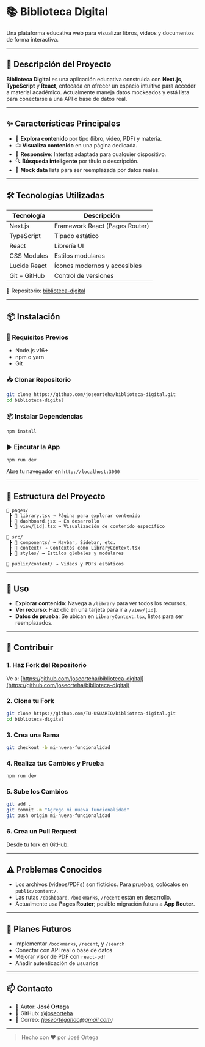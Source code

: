 # 📚 Biblioteca Digital

Una plataforma educativa web para visualizar libros, videos y documentos de forma interactiva.

---

## 🚀 Descripción del Proyecto
**Biblioteca Digital** es una aplicación educativa construida con **Next.js**, **TypeScript** y **React**, enfocada en ofrecer un espacio intuitivo para acceder a material académico. Actualmente maneja datos mockeados y está lista para conectarse a una API o base de datos real.

---

## ✨ Características Principales
- 🔎 **Explora contenido** por tipo (libro, video, PDF) y materia.
- 📺 **Visualiza contenido** en una página dedicada.
- 📱 **Responsive**: Interfaz adaptada para cualquier dispositivo.
- 🔍 **Búsqueda inteligente** por título o descripción.
- 💾 **Mock data** lista para ser reemplazada por datos reales.

---

## 🛠️ Tecnologías Utilizadas
| Tecnología      | Descripción                      |
|----------------|----------------------------------|
| Next.js        | Framework React (Pages Router)   |
| TypeScript     | Tipado estático                  |
| React          | Librería UI                      |
| CSS Modules    | Estilos modulares                |
| Lucide React   | Íconos modernos y accesibles     |
| Git + GitHub   | Control de versiones             |

🔗 Repositorio: [biblioteca-digital](https://github.com/joseorteha/biblioteca-digital)

---

## 📦 Instalación

### 🔧 Requisitos Previos
- Node.js v16+
- npm o yarn
- Git

### 📥 Clonar Repositorio
```bash
git clone https://github.com/joseorteha/biblioteca-digital.git
cd biblioteca-digital
```

### 📦 Instalar Dependencias
```bash
npm install
```

### ▶️ Ejecutar la App
```bash
npm run dev
```
Abre tu navegador en `http://localhost:3000`

---

## 🧬 Estructura del Proyecto
```
📁 pages/
 ┣ 📄 library.tsx → Página para explorar contenido
 ┣ 📄 dashboard.jsx → En desarrollo
 ┗ 📂 view/[id].tsx → Visualización de contenido específico

📁 src/
 ┣ 📁 components/ → Navbar, Sidebar, etc.
 ┣ 📁 context/ → Contextos como LibraryContext.tsx
 ┣ 📁 styles/ → Estilos globales y modulares

📁 public/content/ → Videos y PDFs estáticos
```

---

## 🎯 Uso
- **Explorar contenido**: Navega a `/library` para ver todos los recursos.
- **Ver recurso**: Haz clic en una tarjeta para ir a `/view/[id]`.
- **Datos de prueba**: Se ubican en `LibraryContext.tsx`, listos para ser reemplazados.

---

## 🤝 Contribuir

### 1. Haz Fork del Repositorio
Ve a: [https://github.com/joseorteha/biblioteca-digital](https://github.com/joseorteha/biblioteca-digital)

### 2. Clona tu Fork
```bash
git clone https://github.com/TU-USUARIO/biblioteca-digital.git
cd biblioteca-digital
```

### 3. Crea una Rama
```bash
git checkout -b mi-nueva-funcionalidad
```

### 4. Realiza tus Cambios y Prueba
```bash
npm run dev
```

### 5. Sube los Cambios
```bash
git add .
git commit -m "Agrego mi nueva funcionalidad"
git push origin mi-nueva-funcionalidad
```

### 6. Crea un Pull Request
Desde tu fork en GitHub.

---

## ⚠️ Problemas Conocidos
- Los archivos (videos/PDFs) son ficticios. Para pruebas, colócalos en `public/content/`.
- Las rutas `/dashboard`, `/bookmarks`, `/recent` están en desarrollo.
- Actualmente usa **Pages Router**; posible migración futura a **App Router**.

---

## 🔮 Planes Futuros
- Implementar `/bookmarks`, `/recent`, y `/search`
- Conectar con API real o base de datos
- Mejorar visor de PDF con `react-pdf`
- Añadir autenticación de usuarios

---

## 📫 Contacto
- 👤 Autor: **José Ortega**
- 🔗 GitHub: [@joseorteha](https://github.com/joseorteha)
- 📧 Correo: *(joseortegahac@gmail.com)*

---

> Hecho con ❤️ por José Ortega

